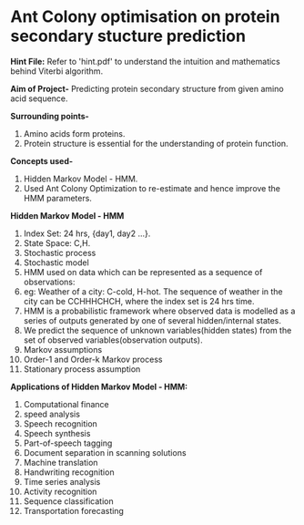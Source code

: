 # Ant Colony optimisation on protein secondary stucture prediction

**Hint File:** 
Refer to 'hint.pdf' to understand the intuition and mathematics behind Viterbi algorithm.  

**Aim of Project-**
Predicting protein secondary structure from given amino acid sequence.

**Surrounding points-**
1. Amino acids form proteins.
2. Protein structure is essential for the understanding of protein function.

**Concepts used-**
1. Hidden Markov Model - HMM.
2. Used Ant Colony Optimization to re-estimate and hence improve the HMM parameters.

**Hidden Markov Model - HMM**
1. Index Set: 24 hrs, {day1, day2 ...}.
2. State Space: C,H.
3. Stochastic process
4. Stochastic model
5. HMM used on data which can be represented as a sequence of observations:
6. eg: Weather of a city: C-cold, H-hot. The sequence of weather in the city can be CCHHHCHCH, where the index set is 24 hrs time.
7. HMM is a probabilistic framework where observed data is modelled as a series of outputs generated by one of several hidden/internal states.
8. We predict the sequence of unknown variables(hidden states) from the set of observed variables(observation outputs).
9. Markov assumptions
10. Order-1 and Order-k Markov process
11. Stationary process assumption 

**Applications of Hidden Markov Model - HMM:**
1. Computational finance
2. speed analysis
3. Speech recognition
4. Speech synthesis
5. Part-of-speech tagging
6. Document separation in scanning solutions
7. Machine translation
8. Handwriting recognition
9. Time series analysis
10. Activity recognition
11. Sequence classification
12. Transportation forecasting 
